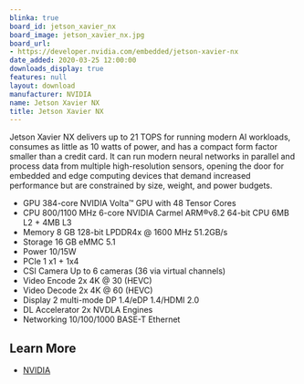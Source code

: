 ```yaml
---
blinka: true
board_id: jetson_xavier_nx
board_image: jetson_xavier_nx.jpg
board_url:
- https://developer.nvidia.com/embedded/jetson-xavier-nx
date_added: 2020-03-25 12:00:00
downloads_display: true
features: null
layout: download
manufacturer: NVIDIA
name: Jetson Xavier NX
title: Jetson Xavier NX
---
```


Jetson Xavier NX delivers up to 21 TOPS for running modern AI workloads, consumes as little as 10 watts of power, and has a compact form factor smaller than a credit card. It can run modern neural networks in parallel and process data from multiple high-resolution sensors, opening the door for embedded and edge computing devices that demand increased performance but are constrained by size, weight, and power budgets.

- GPU    384-core NVIDIA Volta™ GPU with 48 Tensor Cores
- CPU    800/1100 MHz 6-core NVIDIA Carmel ARM®v8.2 64-bit CPU 6MB L2 + 4MB L3
- Memory    8 GB 128-bit LPDDR4x @ 1600 MHz 51.2GB/s
- Storage    16 GB eMMC 5.1
- Power    10/15W
- PCIe    1 x1 + 1x4
- CSI Camera    Up to 6 cameras (36 via virtual channels)
- Video Encode    2x 4K @ 30 (HEVC)
- Video Decode    2x 4K @ 60 (HEVC)
- Display    2 multi-mode DP 1.4/eDP 1.4/HDMI 2.0
- DL Accelerator    2x NVDLA Engines
- Networking    10/100/1000 BASE-T Ethernet

## Learn More
* [NVIDIA](https://developer.nvidia.com/embedded/jetson-xavier-nx)
